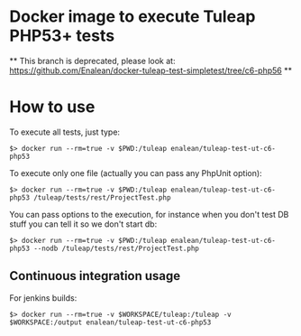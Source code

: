 Docker image to execute Tuleap PHP53+ tests
===========================================

** This branch is deprecated, please look at: https://github.com/Enalean/docker-tuleap-test-simpletest/tree/c6-php56 **

How to use
==========

To execute all tests, just type:

    $> docker run --rm=true -v $PWD:/tuleap enalean/tuleap-test-ut-c6-php53

To execute only one file (actually you can pass any PhpUnit option):

    $> docker run --rm=true -v $PWD:/tuleap enalean/tuleap-test-ut-c6-php53 /tuleap/tests/rest/ProjectTest.php

You can pass options to the execution, for instance when you don't test DB stuff
you can tell it so we don't start db:

    $> docker run --rm=true -v $PWD:/tuleap enalean/tuleap-test-ut-c6-php53 --nodb /tuleap/tests/rest/ProjectTest.php

Continuous integration usage
----------------------------

For jenkins builds:

    $> docker run --rm=true -v $WORKSPACE/tuleap:/tuleap -v $WORKSPACE:/output enalean/tuleap-test-ut-c6-php53
